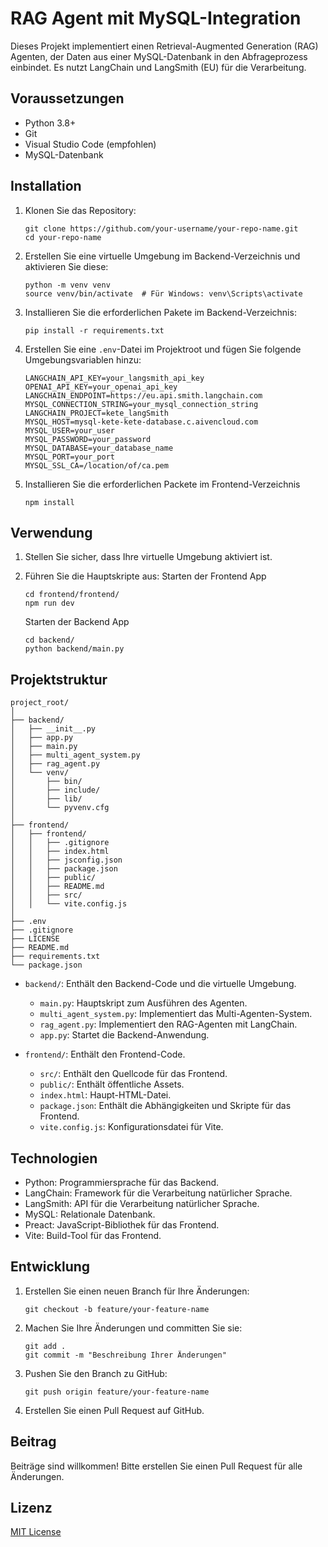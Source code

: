 # RAG Agent mit MySQL-Integration

Dieses Projekt implementiert einen Retrieval-Augmented Generation (RAG) Agenten, der Daten aus einer MySQL-Datenbank in den Abfrageprozess einbindet. Es nutzt LangChain und LangSmith (EU) für die Verarbeitung.

## Voraussetzungen

- Python 3.8+
- Git
- Visual Studio Code (empfohlen)
- MySQL-Datenbank

## Installation

1. Klonen Sie das Repository:
   ```
   git clone https://github.com/your-username/your-repo-name.git
   cd your-repo-name
   ```

2. Erstellen Sie eine virtuelle Umgebung im Backend-Verzeichnis und aktivieren Sie diese:
   ```
   python -m venv venv
   source venv/bin/activate  # Für Windows: venv\Scripts\activate
   ```

3. Installieren Sie die erforderlichen Pakete im Backend-Verzeichnis:
   ```
   pip install -r requirements.txt
   ```

4. Erstellen Sie eine `.env`-Datei im Projektroot und fügen Sie folgende Umgebungsvariablen hinzu:
   ```
   LANGCHAIN_API_KEY=your_langsmith_api_key
   OPENAI_API_KEY=your_openai_api_key
   LANGCHAIN_ENDPOINT=https://eu.api.smith.langchain.com
   MYSQL_CONNECTION_STRING=your_mysql_connection_string
   LANGCHAIN_PROJECT=kete_langSmith
   MYSQL_HOST=mysql-kete-kete-database.c.aivencloud.com
   MYSQL_USER=your_user
   MYSQL_PASSWORD=your_password
   MYSQL_DATABASE=your_database_name
   MYSQL_PORT=your_port
   MYSQL_SSL_CA=/location/of/ca.pem
   ```
5. Installieren Sie die erforderlichen Packete im Frontend-Verzeichnis
   ```
   npm install
   ```

## Verwendung

1. Stellen Sie sicher, dass Ihre virtuelle Umgebung aktiviert ist.

2. Führen Sie die Hauptskripte aus:
   Starten der Frontend App
   ```
   cd frontend/frontend/
   npm run dev
   ```
   Starten der Backend App
   ```
   cd backend/
   python backend/main.py
   ```

## Projektstruktur

```
project_root/
│
├── backend/
│   ├── __init__.py
│   ├── app.py
│   ├── main.py
│   ├── multi_agent_system.py
│   ├── rag_agent.py
│   └── venv/
│       ├── bin/
│       ├── include/
│       ├── lib/
│       └── pyvenv.cfg
│
├── frontend/
│   ├── frontend/
│   │   ├── .gitignore
│   │   ├── index.html
│   │   ├── jsconfig.json
│   │   ├── package.json
│   │   ├── public/
│   │   ├── README.md
│   │   ├── src/
│   │   └── vite.config.js
│
├── .env
├── .gitignore
├── LICENSE
├── README.md
├── requirements.txt
└── package.json
```

- `backend/`: Enthält den Backend-Code und die virtuelle Umgebung.
  - `main.py`: Hauptskript zum Ausführen des Agenten.
  - `multi_agent_system.py`: Implementiert das Multi-Agenten-System.
  - `rag_agent.py`: Implementiert den RAG-Agenten mit LangChain.
  - `app.py`: Startet die Backend-Anwendung.

- `frontend/`: Enthält den Frontend-Code.
  - `src/`: Enthält den Quellcode für das Frontend.
  - `public/`: Enthält öffentliche Assets.
  - `index.html`: Haupt-HTML-Datei.
  - `package.json`: Enthält die Abhängigkeiten und Skripte für das Frontend.
  - `vite.config.js`: Konfigurationsdatei für Vite.

## Technologien
- Python: Programmiersprache für das Backend.
- LangChain: Framework für die Verarbeitung natürlicher Sprache.
- LangSmith: API für die Verarbeitung natürlicher Sprache.
- MySQL: Relationale Datenbank.
- Preact: JavaScript-Bibliothek für das Frontend.
- Vite: Build-Tool für das Frontend.

## Entwicklung

1. Erstellen Sie einen neuen Branch für Ihre Änderungen:
   ```
   git checkout -b feature/your-feature-name
   ```

2. Machen Sie Ihre Änderungen und committen Sie sie:
   ```
   git add .
   git commit -m "Beschreibung Ihrer Änderungen"
   ```

3. Pushen Sie den Branch zu GitHub:
   ```
   git push origin feature/your-feature-name
   ```

4. Erstellen Sie einen Pull Request auf GitHub.

## Beitrag

Beiträge sind willkommen! Bitte erstellen Sie einen Pull Request für alle Änderungen.

## Lizenz

[MIT License](https://opensource.org/licenses/MIT)
